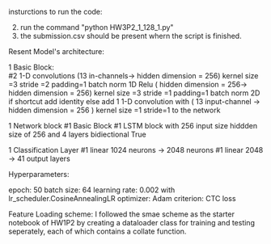 insturctions to run the code:

2. run the command  "python HW3P2_1_128_1.py"
3. the submission.csv should be present whern the script is finished. 

Resent Model's architecture:

1 Basic Block:  
    #2 1-D convolutions 
        (13 in-channels-> hidden dimension = 256) kernel size =3 stride =2 padding=1
        batch norm 1D
        Relu
        ( hidden dimension = 256->  hidden dimension = 256) kernel size =3 stride =1 padding=1
        batch norm 2D
    if shortcut
        add identity 
    else
        add 1 1-D convolution with ( 13 input-channel -> hidden dimension = 256 ) kernel size =1 stride=1 to the network

1 Network block
    #1 Basic Block
    #1 LSTM block with 256 input size hiddden size of 256 and 4 layers bidiectional True
    
1 Classification Layer
    #1 linear 1024 neurons -> 2048 neurons
    #1 linear 2048 -> 41 output layers
    

Hyperparameters:

epoch: 50
batch size: 64
learning rate: 0.002 with lr_scheduler.CosineAnnealingLR
optimizer: Adam
criterion: CTC loss

Feature Loading scheme:
I followed the smae scheme as the starter notebook of HW1P2 by creating a dataloader class for training and testing seperately, each of which contains a collate function.


